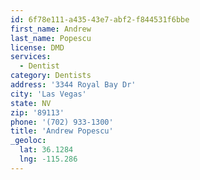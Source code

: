 ```yaml
---
id: 6f78e111-a435-43e7-abf2-f844531f6bbe
first_name: Andrew
last_name: Popescu
license: DMD
services:
  - Dentist
category: Dentists
address: '3344 Royal Bay Dr'
city: 'Las Vegas'
state: NV
zip: '89113'
phone: '(702) 933-1300'
title: 'Andrew Popescu'
_geoloc:
  lat: 36.1284
  lng: -115.286
---
```

